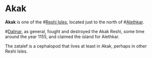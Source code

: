 # Akak

**Akak** is one of the #[Reshi Isles](locations/reshi-isles), located just to the north of #[Alethkar](locations/alethkar).

#[Dalinar](characters/dalinar), as general, fought and destroyed the Akak Reshi, some time around the year 1155, and claimed the island for Alethkar.

The zatalef is a cephalopod that lives at least in Akak, perhaps in other Reshi Isles.
